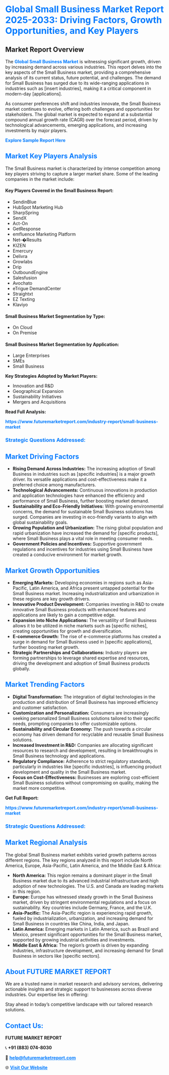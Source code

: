 <h1 style="color: #007BFF;">Global Small Business Market Report 2025-2033: Driving Factors, Growth Opportunities, and Key Players</h1>

<section id="overview">
<h2>Market Report Overview</h2>
<p>The <a href="https://www.futuremarketreport.com/industry-report/small-business-market" style="color: #007BFF; text-decoration: none;"><strong>Global Small Business Market</strong></a> is witnessing significant growth, driven by increasing demand across various industries. This report delves into the key aspects of the Small Business market, providing a comprehensive analysis of its current status, future potential, and challenges. The demand for Small Business has surged due to its wide-ranging applications in industries such as [insert industries], making it a critical component in modern-day [applications].</p>
<p>As consumer preferences shift and industries innovate, the Small Business market continues to evolve, offering both challenges and opportunities for stakeholders. The global market is expected to expand at a substantial compound annual growth rate (CAGR) over the forecast period, driven by technological advancements, emerging applications, and increasing investments by major players.</p>
</section>

<section id="overview">
<p><a href="https://www.futuremarketreport.com/request-sample/reportId=112635" style="color: #007BFF; text-decoration: none;"><strong>Explore Sample Report Here</strong></a></p>
</section>

<section id="key-players">
<h2 style="color: #007BFF;">Market Key Players Analysis</h2>
<p>The Small Business market is characterized by intense competition among key players striving to capture a larger market share. Some of the leading companies in the market include:</p>
<h4>Key Players Covered in the Small Business Report:</h4>
<ul><li>SendinBlue</li><li>HubSpot Marketing Hub</li><li>SharpSpring</li><li>SendX</li><li>Act-On</li><li>GetResponse</li><li>emfluence Marketing Platform</li><li>Net-�Results</li><li>KIZEN</li><li>Emercury</li><li>Delivra</li><li>Growlabs</li><li>Drip</li><li>OutboundEngine</li><li>Salesfusion</li><li>Avochato</li><li>eTrigue DemandCenter</li><li>Straightxt</li><li>EZ Texting</li><li>Klaviyo</li></ul>
<h4>Small Business Market Segmentation by Type:</h4>
<ul><li>On Cloud</li><li>On Premise</li></ul>

<h4>Small Business Market Segmentation by Application:</h4>
<ul><li>Large Enterprises</li><li>SMEs</li><li>Small Business</li></ul>
<p><strong>Key Strategies Adopted by Market Players:</strong></p>
<ul>
<li>Innovation and R&D</li>
<li>Geographical Expansion</li>
<li>Sustainability Initiatives</li>
<li>Mergers and Acquisitions</li>
</ul>
</section>

<section>
<p><strong>Read Full Analysis: </strong></p><a href="https://www.futuremarketreport.com/industry-report/small-business-market" style="color: #007BFF; text-decoration: none;"><strong>https://www.futuremarketreport.com/industry-report/small-business-market</strong></a>
<h3 style="color: #007BFF;">Strategic Questions Addressed:</h3>
</section>

<section id="driving-factors">
<h2 style="color: #007BFF;">Market Driving Factors</h2>
<ul>
<li><strong>Rising Demand Across Industries:</strong> The increasing adoption of Small Business in industries such as [specific industries] is a major growth driver. Its versatile applications and cost-effectiveness make it a preferred choice among manufacturers.</li>
<li><strong>Technological Advancements:</strong> Continuous innovations in production and application technologies have enhanced the efficiency and performance of Small Business, further boosting market demand.</li>
<li><strong>Sustainability and Eco-Friendly Initiatives:</strong> With growing environmental concerns, the demand for sustainable Small Business solutions has surged. Companies are investing in eco-friendly variants to align with global sustainability goals.</li>
<li><strong>Growing Population and Urbanization:</strong> The rising global population and rapid urbanization have increased the demand for [specific products], where Small Business plays a vital role in meeting consumer needs.</li>
<li><strong>Government Policies and Incentives:</strong> Supportive government regulations and incentives for industries using Small Business have created a conducive environment for market growth.</li>
</ul>
</section>

<section id="growth-opportunities">
<h2 style="color: #007BFF;">Market Growth Opportunities</h2>
<ul>
<li><strong>Emerging Markets:</strong> Developing economies in regions such as Asia-Pacific, Latin America, and Africa present untapped potential for the Small Business market. Increasing industrialization and urbanization in these regions are key growth drivers.</li>
<li><strong>Innovative Product Development:</strong> Companies investing in R&D to create innovative Small Business products with enhanced features and applications are likely to gain a competitive edge.</li>
<li><strong>Expansion into Niche Applications:</strong> The versatility of Small Business allows it to be utilized in niche markets such as [specific niches], creating opportunities for growth and diversification.</li>
<li><strong>E-commerce Growth:</strong> The rise of e-commerce platforms has created a surge in demand for Small Business used in [specific applications], further boosting market growth.</li>
<li><strong>Strategic Partnerships and Collaborations:</strong> Industry players are forming partnerships to leverage shared expertise and resources, driving the development and adoption of Small Business products globally.</li>
</ul>
</section>

<section id="trending-factors">
<h2 style="color: #007BFF;">Market Trending Factors</h2>
<ul>
<li><strong>Digital Transformation:</strong> The integration of digital technologies in the production and distribution of Small Business has improved efficiency and customer satisfaction.</li>
<li><strong>Customization and Personalization:</strong> Consumers are increasingly seeking personalized Small Business solutions tailored to their specific needs, prompting companies to offer customizable options.</li>
<li><strong>Sustainability and Circular Economy:</strong> The push towards a circular economy has driven demand for recyclable and reusable Small Business solutions.</li>
<li><strong>Increased Investment in R&D:</strong> Companies are allocating significant resources to research and development, resulting in breakthroughs in Small Business technology and applications.</li>
<li><strong>Regulatory Compliance:</strong> Adherence to strict regulatory standards, particularly in industries like [specific industries], is influencing product development and quality in the Small Business market.</li>
<li><strong>Focus on Cost-Effectiveness:</strong> Businesses are exploring cost-efficient Small Business solutions without compromising on quality, making the market more competitive.</li>
</ul>
</section>

<section>
<p><strong>Get Full Report: </strong></p><a href="https://www.futuremarketreport.com/industry-report/small-business-market" style="color: #007BFF; text-decoration: none;"><strong>https://www.futuremarketreport.com/industry-report/small-business-market</strong></a>
<h3 style="color: #007BFF;">Strategic Questions Addressed:</h3>
</section>


<section id="regional-analysis">
<h2 style="color: #007BFF;">Market Regional Analysis</h2>
<p>The global Small Business market exhibits varied growth patterns across different regions. The key regions analyzed in this report include North America, Europe, Asia-Pacific, Latin America, and the Middle East & Africa:</p>
<ul>
<li><strong>North America:</strong> This region remains a dominant player in the Small Business market due to its advanced industrial infrastructure and high adoption of new technologies. The U.S. and Canada are leading markets in this region.</li>
<li><strong>Europe:</strong> Europe has witnessed steady growth in the Small Business market, driven by stringent environmental regulations and a focus on sustainability. Key countries include Germany, France, and the U.K.</li>
<li><strong>Asia-Pacific:</strong> The Asia-Pacific region is experiencing rapid growth, fueled by industrialization, urbanization, and increasing demand for Small Business in countries like China, India, and Japan.</li>
<li><strong>Latin America:</strong> Emerging markets in Latin America, such as Brazil and Mexico, present significant opportunities for the Small Business market, supported by growing industrial activities and investments.</li>
<li><strong>Middle East & Africa:</strong> The region’s growth is driven by expanding industries, infrastructure development, and increasing demand for Small Business in sectors like [specific sectors].</li>
</ul>
</section>

<footer>
<h2 style="color: #007BFF;">About FUTURE MARKET REPORT</h2>
<p>We are a trusted name in market research and advisory services, delivering actionable insights and strategic support to businesses across diverse industries. Our expertise lies in offering:</p>

<p>Stay ahead in today’s competitive landscape with our tailored research solutions.</p>

<h2 style="color: #007BFF;">Contact Us:</h2>
<p><strong>FUTURE MARKET REPORT</strong></p>
<p>📞 <strong>+91 (883) 074-8030</strong></p>
<p>📧 <strong><a href="mailto:help@futuremarketreport.com" style="color: #007BFF;">help@futuremarketreport.com</a></strong></p>
<p>🌐 <strong><a href="https://www.futuremarketreport.com/" style="color: #007BFF;">Visit Our Website</a></strong></p>
</footer>